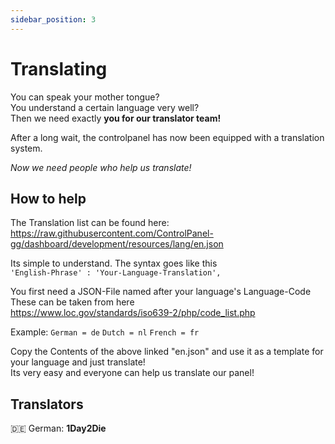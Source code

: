 ```yaml
---
sidebar_position: 3
---
```


# Translating
You can speak your mother tongue?<br/>
You understand a certain language very well?<br/>
Then we need exactly **you for our translator team!**<br/>

After a long wait, the controlpanel has now been equipped with a translation system.<br/>

*Now we need people who help us translate!*<br/>

## How to help

The Translation list can be found here: <br/>
https://raw.githubusercontent.com/ControlPanel-gg/dashboard/development/resources/lang/en.json

Its simple to understand. The syntax goes like this <br/>
`'English-Phrase' : 'Your-Language-Translation',`<br/>

You first need a JSON-File named after your language's Language-Code <br/>
These can be taken from here <br/>
https://www.loc.gov/standards/iso639-2/php/code_list.php

Example:
`German = de`
`Dutch = nl`
`French = fr`

Copy the Contents of the above linked "en.json" and use it as a template for your language and just translate! <br/>
Its very easy and everyone can help us translate our panel!<br/>


## Translators

 :de: German: **1Day2Die**<br/>
